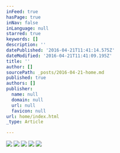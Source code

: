```yaml
---
inFeed: true
hasPage: true
inNav: false
inLanguage: null
starred: true
keywords: []
description: ''
datePublished: '2016-04-21T11:41:14.575Z'
dateModified: '2016-04-21T11:41:09.195Z'
title: ''
author: []
sourcePath: _posts/2016-04-21-home.md
published: true
authors: []
publisher:
  name: null
  domain: null
  url: null
  favicon: null
url: home/index.html
_type: Article

---
```

![](https://the-grid-user-content.s3-us-west-2.amazonaws.com/9c28ad7d-7697-4662-8275-a08e43fc3317.jpg)
![](https://the-grid-user-content.s3-us-west-2.amazonaws.com/11dcd92c-a5f5-4703-88fe-f30f2e5f1841.jpg)
![](https://the-grid-user-content.s3-us-west-2.amazonaws.com/6480610b-1e56-4ab3-a30c-4495caed6b12.jpg)
![](https://the-grid-user-content.s3-us-west-2.amazonaws.com/ff130c01-b97b-4bfd-b04e-197882e2b92c.jpg)
![](https://the-grid-user-content.s3-us-west-2.amazonaws.com/f9be0fa7-20cf-44a6-9b29-756a13927af3.jpg)